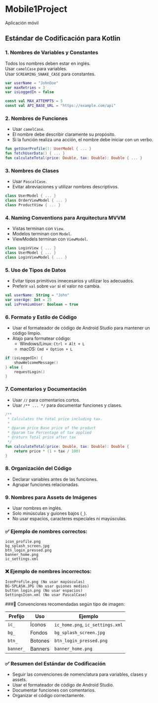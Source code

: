 # Mobile1Project
Aplicación móvil

## Estándar de Codificación para Kotlin

### 1. Nombres de Variables y Constantes
Todos los nombres deben estar en inglés.  
Usar `camelCase` para variables.  
Usar `SCREAMING_SNAKE_CASE` para constantes.

```kotlin
var userName = "JohnDoe"
var maxRetries = 3
var isLoggedIn = false

const val MAX_ATTEMPTS = 5
const val API_BASE_URL = "https://example.com/api"
```

### 2. Nombres de Funciones
- Usar `camelCase`.
- El nombre debe describir claramente su propósito.
- Si la función realiza una acción, el nombre debe iniciar con un verbo.

```kotlin
fun getUserProfile(): UserModel { ... }
fun fetchUserData() { ... }
fun calculateTotal(price: Double, tax: Double): Double { ... }
```

### 3. Nombres de Clases
- Usar `PascalCase`.
- Evitar abreviaciones y utilizar nombres descriptivos.

```kotlin
class UserModel { ... }
class OrderViewModel { ... }
class ProductView { ... }
```

### 4. Naming Conventions para Arquitectura MVVM
- Vistas terminan con `View`.
- Modelos terminan con `Model`.
- ViewModels terminan con `ViewModel`.

```kotlin
class LoginView { ... }
class UserModel { ... }
class LoginViewModel { ... }
```

### 5. Uso de Tipos de Datos
- Evitar tipos primitivos innecesarios y utilizar los adecuados.
- Preferir `val` sobre `var` si el valor no cambia.

```kotlin
val userName: String = "John"
var userAge: Int = 25
val isPremiumUser: Boolean = true
```

### 6. Formato y Estilo de Código
- Usar el formateador de código de Android Studio para mantener un código limpio.
- Atajo para formatear código:
  - Windows/Linux: `Ctrl + Alt + L`
  - macOS: `Cmd + Option + L`

```kotlin
if (isLoggedIn) {
    showWelcomeMessage()
} else {
    requestLogin()
}
```

### 7. Comentarios y Documentación
- Usar `//` para comentarios cortos.
- Usar `/** ... */` para documentar funciones y clases.

```kotlin
/**
 * Calculates the total price including tax.
 *
 * @param price Base price of the product
 * @param tax Percentage of tax applied
 * @return Total price after tax
 */
fun calculateTotal(price: Double, tax: Double): Double {
    return price * (1 + tax / 100)
}
```

### 8. Organización del Código
- Declarar variables antes de las funciones.
- Agrupar funciones relacionadas.

### 9. Nombres para Assets de Imágenes
- Usar nombres en inglés.
- Solo minúsculas y guiones bajos (`_`).
- No usar espacios, caracteres especiales ni mayúsculas.

### ✅ Ejemplo de nombres correctos:
```text
icon_profile.png
bg_splash_screen.jpg
btn_login_pressed.png
banner_home.png
ic_settings.xml
```

### ❌ Ejemplo de nombres incorrectos:
```text
IconProfile.png (No usar mayúsculas)
BG-SPLASH.JPG (No usar guiones medios)
button login.png (No usar espacios)
SettingsIcon.xml (No usar PascalCase)
```

###📌 Convenciones recomendadas según tipo de imagen:

| Prefijo  | Uso        | Ejemplo                        |
|----------|------------|--------------------------------|
| `ic_`    | Íconos     | `ic_home.png`, `ic_settings.xml` |
| `bg_`    | Fondos     | `bg_splash_screen.jpg`          |
| `btn_`   | Botones    | `btn_login_pressed.png`         |
| `banner_`| Banners    | `banner_home.png`               |

### ✅ Resumen del Estándar de Codificación
- Seguir las convenciones de nomenclatura para variables, clases y assets.
- Usar el formateador de código de Android Studio.
- Documentar funciones con comentarios.
- Organizar el código correctamente.